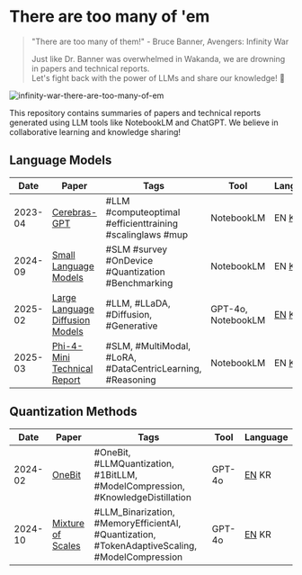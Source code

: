 # There are too many of 'em
> "There are too many of them!" - Bruce Banner, Avengers: Infinity War <br>
>
> Just like Dr. Banner was overwhelmed in Wakanda, we are drowning in papers and technical reports.<br>
> Let's fight back with the power of LLMs and share our knowledge! 💪

![infinity-war-there-are-too-many-of-em](https://github.com/user-attachments/assets/175926d7-4f68-46e4-8af8-bad6d6594ce8)

This repository contains summaries of papers and technical reports generated using LLM tools like NotebookLM and ChatGPT. We believe in collaborative learning and knowledge sharing!

## Language Models

| Date | Paper | Tags | Tool | Language |
|------|-------|------|------|----------|
| 2023-04 | [Cerebras-GPT](https://arxiv.org/abs/2304.03208) | #LLM #computeoptimal #efficienttraining #scalinglaws #mup | NotebookLM | EN [KR](kr/language-models/2023-04-Cerebras-GPT.llm.mup.efficient.notebooklm.md) |
| 2024-09 | [Small Language Models](https://arxiv.org/abs/2409.15790) | #SLM #survey #OnDevice #Quantization #Benchmarking | NotebookLM | EN [KR](kr/language-models/2024-09-Small-Language-Models.slm.survey.md) |
| 2025-02 | [Large Language Diffusion Models](https://arxiv.org/abs/2502.09992) | #LLM, #LLaDA, #Diffusion, #Generative | GPT-4o, NotebookLM | [EN](en/language-models/2025-02-large-language-diffusion-models.llm.llada.diffusion.notebooklm.md) [KR](kr/language-models/2025-02-large-language-diffusion-models.llm.llada.diffusion.notebooklm.md) |
| 2025-03 | [Phi-4-Mini Technical Report](https://arxiv.org/abs/2503.01743) | #SLM, #MultiModal, #LoRA, #DataCentricLearning, #Reasoning | NotebookLM | EN [KR](kr/language-models/2025-03-phi4-mini-technical-report.slm.multimodal.efficient.notebooklm.md) |

## Quantization Methods
| Date | Paper | Tags | Tool | Language |
|------|-------|------|------|----------|
| 2024-02 | [OneBit](https://arxiv.org/abs/2402.11295) | #OneBit, #LLMQuantization, #1BitLLM, #ModelCompression, #KnowledgeDistillation | GPT-4o | [EN](./en/quantization-methods/2024-02-one-bit.modelcompression.1BitLLM.GPT4o.md) KR |
| 2024-10 | [Mixture of Scales](https://arxiv.org/abs/2406.12311v1) | #LLM_Binarization, #MemoryEfficientAI, #Quantization, #TokenAdaptiveScaling, #ModelCompression | GPT-4o | [EN](./en/quantization-methods/2024-10-mixture-of-scales.modelcompression.binarization.GPT4o.md) KR |
